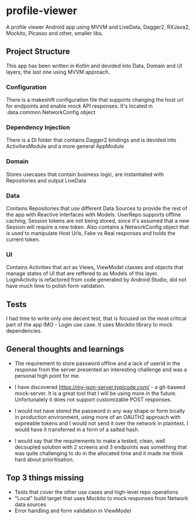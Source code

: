 # profile-viewer
A profile viewer Android app using MVVM and LiveData, Dagger2, RXJava2, Mockito, Picasso and other, smaller libs. 

## Project Structure
This app has been written in Kotlin and devided into Data, Domain and UI layers, the last one using MVVM approach.
### Configuration
There is a makeshift configuration file that supports changing the host url for endpoints and enable mock API responses. It's located in .data.common.NetworkConfig object

### Dependency Injection
  There is a DI folder that contains Dagger2 bindings and is devided into ActivitiesModule and a more general AppModule
  ### Domain
  Stores usecases that contain business logic, are instantiated with Repositories and output LiveData
  ### Data
  Contains Repositories that use different Data Sources to provide the rest of the app with Reactive interfaces with Models. UserRepo supports offline caching, Session tokens are not being stored, since it's assumed that a new Session will require a new token.
  Also contains a NetworkConfig object that is used to manipulate Host Urls, Fake vs Real responses and holds the current token. 
  ### UI
  Contains Activities that act as Views, ViewModel classes and objects that manage states of UI that are reffered to as Models of this layer. LoginActivity is refactored from code generated by Android Studio, did not have much time to polish form validation.
  
 ## Tests
 I had time to write only one decent test, that is focused on the most critical part of the app IMO - Login use case. It uses Mockito library to mock dependencies.
 
 ## General thoughts and learnings
 - The requirement to store password offline and a lack of userid in the response from the server presented an interesting challenge and was a personal high point for me.
 
  - I have discovered https://my-json-server.typicode.com/ - a git-baseed mock-server. It is a great tool that I will be using more in the future. Unfortunately it does not support customizable POST responses.
 
 - I would not have stored the password in any way shape or form locally in production environment, using more of an OAUTH2 approach with expireable tokens and I would not send it over the network in plaintext. I would have it transferred in a form of a salted hash.
 
 - I would say that the requirements to make a tested, clean, well decoupled solution with 2 screens and 3 endpoints was something that was quite challenging to do in the allocated time and it made me think hard about prioritisation.
 
  ## Top 3 things missing
 - Tests that cover the other use cases and high-level repo operations
 - "Local" build target that uses Mockito to mock responses from Network data sources
 - Error handling and form validation in ViewModel
 
